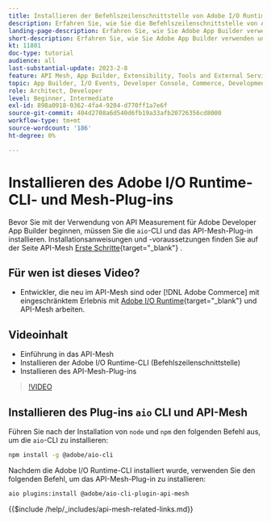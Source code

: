 ```yaml
---
title: Installieren der Befehlszeilenschnittstelle von Adobe I/O Runtime und des API-Mesh-Plug-ins
description: Erfahren Sie, wie Sie die Befehlszeilenschnittstelle von Adobe I/O Runtime und das API-Mesh-Plug-in installieren.
landing-page-description: Erfahren Sie, wie Sie Adobe App Builder verwenden und Adobe I/O Runtime mit API-Mesh-Plug-in installieren.
short-description: Erfahren Sie, wie Sie Adobe App Builder verwenden und Adobe I/O Runtime mit API-Mesh-Plug-in installieren.
kt: 11801
doc-type: tutorial
audience: all
last-substantial-update: 2023-2-8
feature: API Mesh, App Builder, Extensibility, Tools and External Services, Backend Development
topic: App Builder, I/O Events, Developer Console, Commerce, Development, Integrations
role: Architect, Developer
level: Beginner, Intermediate
exl-id: 898a0918-0362-4fa4-9204-d770ff1a7e6f
source-git-commit: 404d2708a6d540d6fb19a33afb20726356cd8000
workflow-type: tm+mt
source-wordcount: '186'
ht-degree: 0%

---
```


# Installieren des Adobe I/O Runtime-CLI- und Mesh-Plug-ins

Bevor Sie mit der Verwendung von API Measurement für Adobe Developer App Builder beginnen, müssen Sie die `aio`-CLI und das API-Mesh-Plug-in installieren.
Installationsanweisungen und -voraussetzungen finden Sie auf der Seite API-Mesh [Erste Schritte](https://developer.adobe.com/graphql-mesh-gateway/gateway/getting-started/){target="_blank"} .

## Für wen ist dieses Video?

* Entwickler, die neu im API-Mesh sind oder [!DNL Adobe Commerce] mit eingeschränktem Erlebnis mit [Adobe I/O Runtime](https://developer.adobe.com/runtime/docs/guides/overview/){target="_blank"} und API-Mesh arbeiten.

## Videoinhalt

* Einführung in das API-Mesh
* Installieren der Adobe I/O Runtime-CLI (Befehlszeilenschnittstelle)
* Installieren des API-Mesh-Plug-ins

>[!VIDEO](https://video.tv.adobe.com/v/3414122?quality=12&learn=on)

## Installieren des Plug-ins `aio` CLI und API-Mesh

Führen Sie nach der Installation von `node` und `npm` den folgenden Befehl aus, um die `aio`-CLI zu installieren:

```bash
npm install -g @adobe/aio-cli
```

Nachdem die Adobe I/O Runtime-CLI installiert wurde, verwenden Sie den folgenden Befehl, um das API-Mesh-Plug-in zu installieren:

```bash
aio plugins:install @adobe/aio-cli-plugin-api-mesh
```

{{$include /help/_includes/api-mesh-related-links.md}}
